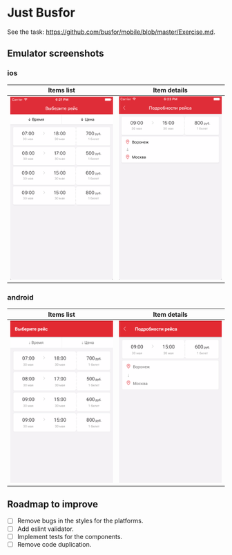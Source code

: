 # Just Busfor
See the task: https://github.com/busfor/mobile/blob/master/Exercise.md.

## Emulator screenshots
### ios
Items list | Item details
--- | ---
<img src="/docs/ios-list.png" width="250"> | <img src="/docs/ios-item.png" width="250">



### android
Items list | Item details
--- | ---
<img src="/docs/android-list.png" width="250"> | <img src="/docs/android-item.png" width="250">

## Roadmap to improve
* [ ] Remove bugs in the styles for the platforms.
* [ ] Add eslint validator.
* [ ] Implement tests for the components.
* [ ] Remove code duplication.
